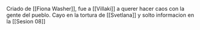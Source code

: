 Criado de [[Fiona Washer]], fue a [[Villaki]] a querer hacer caos con la gente del pueblo.
Cayo en la tortura de [[Svetlana]] y solto informacion en la [[Sesion 08]]